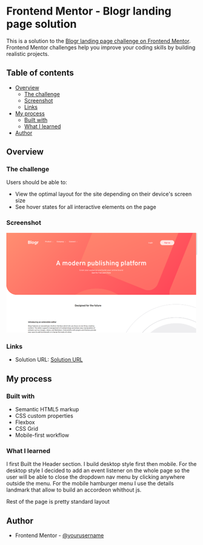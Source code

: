 # Frontend Mentor - Blogr landing page solution

This is a solution to the [Blogr landing page challenge on Frontend Mentor](https://www.frontendmentor.io/challenges/blogr-landing-page-EX2RLAApP). Frontend Mentor challenges help you improve your coding skills by building realistic projects. 

## Table of contents

- [Overview](#overview)
  - [The challenge](#the-challenge)
  - [Screenshot](#screenshot)
  - [Links](#links)
- [My process](#my-process)
  - [Built with](#built-with)
  - [What I learned](#what-i-learned)
- [Author](#author)

## Overview

### The challenge

Users should be able to:

- View the optimal layout for the site depending on their device's screen size
- See hover states for all interactive elements on the page

### Screenshot

![](./ksnip_20220329-211717.png)



### Links

- Solution URL: [Solution URL](https://marcustuliusciceron.github.io/Blogr-landing-page/)

## My process

### Built with

- Semantic HTML5 markup
- CSS custom properties
- Flexbox
- CSS Grid
- Mobile-first workflow

### What I learned

I first Built the Header section. I build desktop style first then mobile. For the desktop style I decided to add an event listener on the whole page so the user will be able to close the dropdown nav menu by clicking anywhere outside the menu.
For the mobile hamburger menu I use the details landmark that allow to build an accordeon whithout js.

Rest of the page is pretty standard layout



## Author

- Frontend Mentor - [@yourusername](https://www.frontendmentor.io/profile/MarcusTuliusCiceron)
